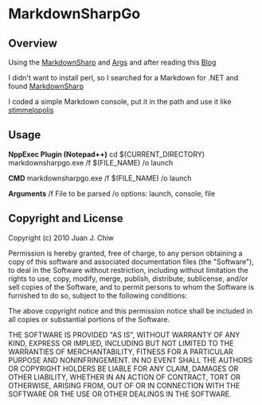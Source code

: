 # MarkdownSharpGo

## Overview

Using the [MarkdownSharp][1]  and [Args][2] and after reading this 
[Blog][3]

I didn't want to install perl, so I searched for a Markdown for .NET and found [MarkdownSharp][1]

I coded a simple Markdown console, put it in the path and use it like [stimmelopolis][3]

## Usage

**NppExec Plugin (Notepad++)**
	cd $(CURRENT_DIRECTORY)
	markdownsharpgo.exe /f $(FILE_NAME) /o launch
	
**CMD**
	markdownsharpgo.exe /f $(FILE_NAME) /o launch
	
**Arguments**
	/f File to be parsed
	/o options: launch, console, file


[1]: http://code.google.com/p/markdownsharp/
[2]: https://github.com/littlebits/args
[3]: http://www.stimmelopolis.com/blog/2010/02/16/markdown-in-notepad-2/
	
## Copyright and License

Copyright (c) 2010 Juan J. Chiw

Permission is hereby granted, free of charge, to any person obtaining a copy
of this software and associated documentation files (the "Software"), to deal
in the Software without restriction, including without limitation the rights
to use, copy, modify, merge, publish, distribute, sublicense, and/or sell
copies of the Software, and to permit persons to whom the Software is
furnished to do so, subject to the following conditions:

The above copyright notice and this permission notice shall be included in
all copies or substantial portions of the Software.

THE SOFTWARE IS PROVIDED "AS IS", WITHOUT WARRANTY OF ANY KIND, EXPRESS OR
IMPLIED, INCLUDING BUT NOT LIMITED TO THE WARRANTIES OF MERCHANTABILITY,
FITNESS FOR A PARTICULAR PURPOSE AND NONINFRINGEMENT. IN NO EVENT SHALL THE
AUTHORS OR COPYRIGHT HOLDERS BE LIABLE FOR ANY CLAIM, DAMAGES OR OTHER
LIABILITY, WHETHER IN AN ACTION OF CONTRACT, TORT OR OTHERWISE, ARISING FROM,
OUT OF OR IN CONNECTION WITH THE SOFTWARE OR THE USE OR OTHER DEALINGS IN
THE SOFTWARE.
